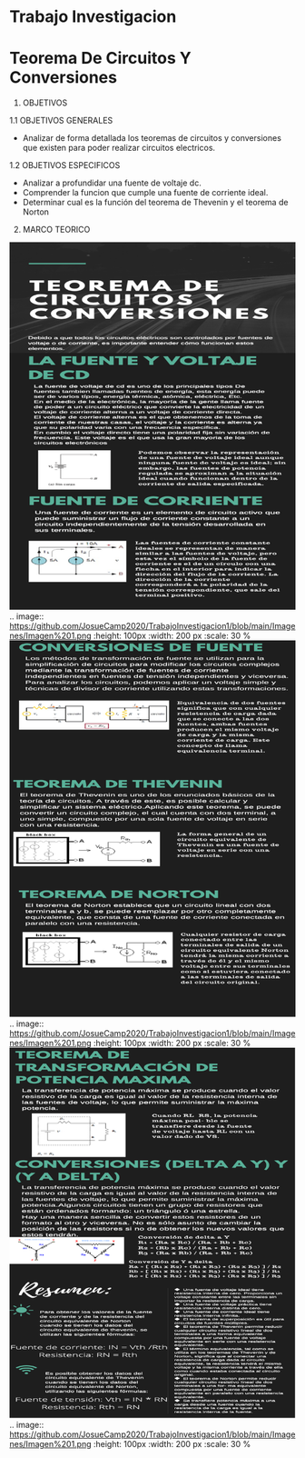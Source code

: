 # Trabajo Investigacion 
# Teorema De Circuitos Y Conversiones
1. OBJETIVOS

1.1 OBJETIVOS GENERALES

* Analizar de forma detallada los  teoremas de circuitos y conversiones que existen para poder realizar circuitos electricos.

1.2 OBJETIVOS ESPECIFICOS

*	Analizar a profundidar una fuente de voltaje dc.
*	Comprender la funcion que cumple una fuente de corriente ideal.
*	Determinar cual es la función del teorema de Thevenin y el teorema de Norton 

2. MARCO TEORICO

![](https://github.com/JosueCamp2020/TrabajoInvestigacion1/blob/main/Imagenes/Imagen%201.png)
.. image:: https://github.com/JosueCamp2020/TrabajoInvestigacion1/blob/main/Imagenes/Imagen%201.png :height: 100px :width: 200 px :scale: 30 % 
![](https://github.com/JosueCamp2020/TrabajoInvestigacion1/blob/main/Imagenes/Imagen%202.png)
.. image:: https://github.com/JosueCamp2020/TrabajoInvestigacion1/blob/main/Imagenes/Imagen%201.png :height: 100px :width: 200 px :scale: 30 % 
![](https://github.com/JosueCamp2020/TrabajoInvestigacion1/blob/main/Imagenes/Imagen%203.png)
.. image:: https://github.com/JosueCamp2020/TrabajoInvestigacion1/blob/main/Imagenes/Imagen%201.png :height: 100px :width: 200 px :scale: 30 % 

